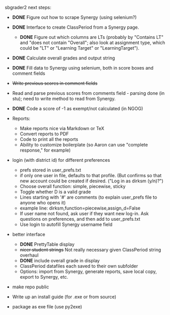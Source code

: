 sbgrader2 next steps:

* **DONE** Figure out how to scrape Synergy (using selenium?) 
* **DONE** Interface to create ClassPeriod from a Synergy page.
  * **DONE** Figure out which columns are LTs (probably by "Contains LT" and "does not contain "Overall"; also look at assignment type, which could be "LT" or "Learning Target" or "LearningTarget").
* **DONE** Calculate overall grades and output string
* **DONE** Fill data to Synergy using selenium, both in score boxes and comment fields
* ~~Write previous scores in comment fields~~
* Read and parse previous scores from comments field - parsing done (in stu); need to write method to read from Synergy.
* **DONE** Code a score of -1 as exempt/not calculated (in NGOG)

* Reports:
  * Make reports nice via Markdown or TeX
  * Convert reports to PDF
  * Code to print all the reports
  * Ability to customize boilerplate (so Aaron can use "complete response," for example)

* login (with district id) for different preferences
  * prefs stored in user_prefs.txt
  * if only one user in file, defaults to that profile. (But confirms so that new account could be created if desired. ("Log in as dirksm (y/n)?")
  * Choose overall function: simple, piecewise, sticky
  * Toggle whether D is a valid grade
  * Lines starting with '#' are comments (to explain user_prefs file to anyone who opens it)
  * example line: dirksm,function=piecewise,assign_d=False
  * If user name not found, ask user if they want new log-in. Ask questions on preferences, and then add to user_prefs.txt
  * Use login to autofill Synergy username field

* better interface
  * **DONE** PrettyTable display
  * ~~nicer student strings~~ Not really necessary given ClassPeriod string overhaul
  * **DONE** include overall grade in display
  * ClassPeriod datafiles each saved to their own subfolder
  * Options: import from Synergy, generate reports, save local copy, export to Synergy, etc.

* make repo public

* Write up an install guide (for .exe or from source)
* package as exe file (use py2exe)
